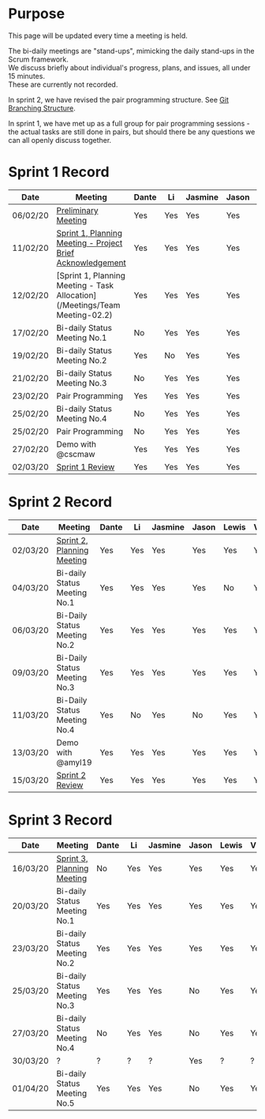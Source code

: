 # Purpose
This page will be updated every time a meeting is held.

The bi-daily meetings are "stand-ups", mimicking the daily stand-ups in the Scrum framework.\
We discuss briefly about individual's progress, plans, and issues, all under 15 minutes.\
These are currently not recorded.

In sprint 2, we have revised the pair programming structure. See [Git Branching Structure](/Documentation/Git-Branching-Structure).

In sprint 1, we have met up as a full group for pair programming sessions - the actual tasks are still done in pairs, but should there be any questions we can all openly discuss together.

# Sprint 1 Record
|Date|Meeting|Dante|Li|Jasmine|Jason|Lewis|Vincent|
|----|------------------------|-----|---|-------|-----|-----|-------|
|06/02/20|[Preliminary Meeting](/Meetings/Team-Meeting-01)|Yes|Yes|Yes|Yes|Yes|Yes|
|11/02/20|[Sprint 1, Planning Meeting - Project Brief Acknowledgement](/Meetings/Team-Meeting-02.1)|Yes|Yes|Yes|Yes|Yes|Yes|
|12/02/20|[Sprint 1, Planning Meeting - Task Allocation](/Meetings/Team Meeting-02.2)|Yes|Yes|Yes|Yes|Yes|Yes|
|17/02/20|Bi-daily Status Meeting No.1|No|Yes|Yes|Yes|Yes|Yes|
|19/02/20|Bi-daily Status Meeting No.2|Yes|No|Yes|Yes|Yes|Yes|
|21/02/20|Bi-daily Status Meeting No.3|No|Yes|Yes|Yes|No|Yes|
|23/02/20|Pair Programming|Yes|Yes|Yes|Yes|Yes|Yes|
|25/02/20|Bi-daily Status Meeting No.4|No|Yes|Yes|Yes|Yes|Yes|
|25/02/20|Pair Programming|No|Yes|Yes|Yes|Yes|Yes|
|27/02/20|Demo with @cscmaw|Yes|Yes|Yes|Yes|Yes|Yes|
|02/03/20|[Sprint 1 Review](/Meetings/Team-Meeting-03-End-of-Sprint-1)|Yes|Yes|Yes|Yes|Yes|Yes|

# Sprint 2 Record
|Date|Meeting|Dante|Li|Jasmine|Jason|Lewis|Vincent|
|----|------------------------|-----|---|-------|-----|-----|-------|
|02/03/20|[Sprint 2, Planning Meeting](/Meetings/Team-Meeting-04)|Yes|Yes|Yes|Yes|Yes|Yes|
|04/03/20|Bi-daily Status Meeting No.1|Yes|Yes|Yes|Yes|No|Yes|
|06/03/20|Bi-Daily Status Meeting No.2|Yes|Yes|Yes|Yes|Yes|Yes|
|09/03/20|Bi-Daily Status Meeting No.3|Yes|Yes|Yes|Yes|Yes|Yes|
|11/03/20|Bi-Daily Status Meeting No.4|Yes|No|Yes|No|Yes|Yes|
|13/03/20|Demo with @amyl19|Yes|Yes|Yes|Yes|Yes|Yes|
|15/03/20|[Sprint 2 Review](/Meetings/Team-Meeting-05-End-of-Sprint-2)|Yes|Yes|Yes|Yes|Yes|Yes|

# Sprint 3 Record
|Date|Meeting|Dante|Li|Jasmine|Jason|Lewis|Vincent|
|----|------------------------|-----|---|-------|-----|-----|-------|
|16/03/20|[Sprint 3, Planning Meeting](/Meetings/Team-Meeting-06)|No|Yes|Yes|Yes|Yes|Yes|
|20/03/20|Bi-daily Status Meeting No.1|Yes|Yes|Yes|Yes|Yes|Yes|
|23/03/20|Bi-daily Status Meeting No.2|Yes|Yes|Yes|Yes|Yes|Yes|
|25/03/20|Bi-daily Status Meeting No.3|Yes|Yes|Yes|No|Yes|Yes|
|27/03/20|Bi-daily Status Meeting No.4|No|Yes|Yes|No|Yes|Yes|
|30/03/20|?|?|?|?|Yes|?|?|
|01/04/20|Bi-daily Status Meeting No.5|Yes|Yes|Yes|No|Yes|Yes|